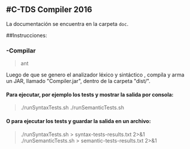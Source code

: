 #C-TDS Compiler 2016
---
La documentación se encuentra en la carpeta `doc`.

##Instrucciones:
   ### -Compilar 

   >ant

Luego de que se genero el analizador léxico y sintáctico , compila y arma un JAR, llamado "Compiler.jar", dentro de la carpeta  "dist/".

   #### Para ejecutar, por ejemplo los tests y mostrar la salida por consola:

   > ./runSyntaxTests.sh
   > ./runSemanticTests.sh

   #### O para ejecutar los tests y guardar la salida en un archivo:
   
   > ./runSyntaxTests.sh > syntax-tests-results.txt 2>&1
   > ./runSemanticTests.sh > semantic-tests-results.txt 2>&1
